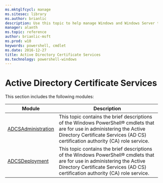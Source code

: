 ```yaml
---
ms.mktglfcycl: manage
ms.sitesec: library
ms.author: brianlic
description: Use this topic to help manage Windows and Windows Server technologies with Windows PowerShell.
manager: alanth
ms.topic: reference
author: brianlic-msft
ms.prod: w10
keywords: powershell, cmdlet
ms.date: 2016-12-27
title: Active Directory Certificate Services
ms.technology: powershell-windows
---
```



# Active Directory Certificate Services

This section includes the following modules:

| Module | Description |
| - | - |
| [ADCSAdministration](administration/index.md) | This topic contains the brief descriptions of the Windows PowerShell® cmdlets that are for use in administering the Active Directory Certificate Services (AD CS) certification authority (CA) role service. |
| [ADCSDeployment](deployment/index.md) | This topic contains the brief descriptions of the Windows PowerShell® cmdlets that are for use in administering the Active Directory Certificate Services (AD CS) certification authority (CA) role service. |

